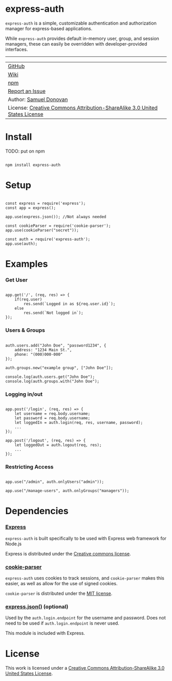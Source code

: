 # express-auth

`express-auth` is a simple, customizable authentication and authorization manager for express-based applications.

While `express-auth` provides default in-memory user, group, and session managers, these can easily be overridden with developer-provided interfaces.

<hr/>

<table>
<tr>
    <td><A href="https://github.com/samueldonovan1701/express-auth">GitHub</a></td>
</tr>
<tr>
    <td><A href="https://github.com/samueldonovan1701/express-auth/wiki">Wiki</a></td>
</tr>
<tr>
    <td><A href="">npm</a></td>
</tr>
<tr>
    <td><A href="https://github.com/samueldonovan1701/express-auth/issues">Report an Issue</a></td>
</tr>
<tr>
    <td>Author: <a href="https://github.com/samueldonovan1701">Samuel Donovan</a></td>
</tr>
<tr>
    <td>License: <a href="http://creativecommons.org/licenses/by-sa/3.0/us/">Creative Commons Attribution-ShareAlike 3.0 United States License</a></td>
</tr>
</table>

# Install
TODO: put on npm
<pre><code>
npm install express-auth
</code></pre>

# Setup
<pre><code>
const express = require('express');
const app = express();

app.use(express.json()); //Not always needed

const cookieParser = require('cookie-parser');
app.use(cookieParser("secret"));

const auth = require('express-auth');
app.use(auth);
</code></pre>

# Examples
### Get User
<pre><code>
app.get('/', (req, res) => {
    if(req.user)
        res.send(`Logged in as ${req.user.id}`);
    else
        res.send(`Not logged in`);
});
</code></pre>

### Users & Groups
<pre><code>
auth.users.add("John Doe", "password1234", {
    address: "1234 Main St.",
    phone: "(000)000-000"
});

auth.groups.new("example group", ["John Doe"]);

console.log(auth.users.get("John Doe");
console.log(auth.groups.with("John Doe");
</code></pre>

### Logging in/out
<pre><code>
app.post('/login', (req, res) => {
    let username = req.body.username;
    let password = req.body.username;
    let loggedIn = auth.login(req, res, username, password);
    ...
});

app.post('/logout', (req, res) => {
    let loggedOut = auth.logout(req, res);
    ...
});
</code></pre>

### Restricting Access
<pre><code>
app.use("/admin", auth.onlyUsers("admin"));

app.use("/manage-users", auth.onlyGroups("managers"));
</code></pre>
# Dependencies

### <a href="https://expressjs.com/">Express</a>
`express-auth` is built specifically to be used with Express web framework for Node.js

Express is distributed under the <a href="https://creativecommons.org/licenses/by-sa/3.0/us/">Creative commons license</a>.

### <a href="https://www.npmjs.com/package/cookie-parser">cookie-parser</a>
`express-auth` uses cookies to track sessions, and `cookie-parser` makes this easier, as well as allow for the use of signed cookies.

`cookie-parser` is distributed under the <a href="https://github.com/expressjs/cookie-parser/blob/HEAD/LICENSE">MIT license</a>.

### <a href="https://expressjs.com/en/api.html#express.json">express.json()</a> (optional)
Used by the `auth.login.endpoint` for the username and password. Does not need to be used if `auth.login.endpoint` is never used.

This module is included with Express.

# License
This work is licensed under a <a href="http://creativecommons.org/licenses/by-sa/3.0/us/">Creative Commons Attribution-ShareAlike 3.0 United States License</a>.


